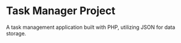 # Task Manager Project
A task management application built with PHP, utilizing JSON for data storage.

